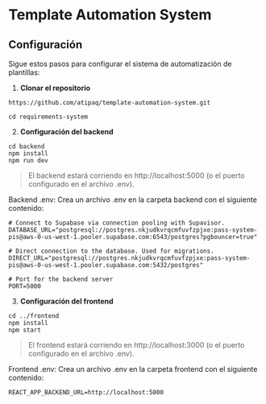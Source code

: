 # Template Automation System

## Configuración

Sigue estos pasos para configurar el sistema de automatización de plantillas:

1. **Clonar el repositorio**

```
https://github.com/atipaq/template-automation-system.git
```

```
cd requirements-system
```

2. **Configuración del backend**

```
cd backend
npm install
npm run dev
```

> El backend estará corriendo en http://localhost:5000 (o el puerto configurado en el archivo .env).

Backend .env:
Crea un archivo .env en la carpeta backend con el siguiente contenido:

```
# Connect to Supabase via connection pooling with Supavisor.
DATABASE_URL="postgresql://postgres.nkjudkvrqcmfuvfzpjxe:pass-system-pis@aws-0-us-west-1.pooler.supabase.com:6543/postgres?pgbouncer=true"

# Direct connection to the database. Used for migrations.
DIRECT_URL="postgresql://postgres.nkjudkvrqcmfuvfzpjxe:pass-system-pis@aws-0-us-west-1.pooler.supabase.com:5432/postgres"

# Port for the backend server
PORT=5000
```

3. **Configuración del frontend**

```
cd ../frontend
npm install
npm start
```

> El frontend estará corriendo en http://localhost:3000 (o el puerto configurado en el archivo .env).

Frontend .env:
Crea un archivo .env en la carpeta frontend con el siguiente contenido:

```
REACT_APP_BACKEND_URL=http://localhost:5000
```
